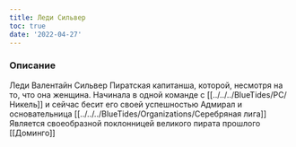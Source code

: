 ```yaml
---
title: Леди Сильвер
toc: true
date: '2022-04-27'
---
```


### Описание
Леди Валентайн Сильвер
Пиратская капитанша, которой, несмотря на то, что она женщина. 
Начинала в одной команде с [[../../../BlueTides/PC/Никель]] и сейчас бесит его своей успешностью
Адмирал и основательница [[../../../BlueTides/Organizations/Серебряная лига]]
Является своеобразной поклонницей великого пирата прошлого [[Доминго]]

